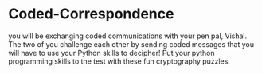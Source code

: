 # Coded-Correspondence

you will be exchanging coded communications with your pen pal, Vishal. The two of you challenge each other by sending coded messages that you will have to use your Python skills to decipher! Put your python programming skills to the test with these fun cryptography puzzles.
